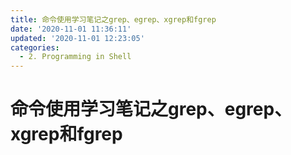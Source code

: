 ```yaml
---
title: 命令使用学习笔记之grep、egrep、xgrep和fgrep
date: '2020-11-01 11:36:11'
updated: '2020-11-01 12:23:05'
categories:
  - 2. Programming in Shell
---
```

# 命令使用学习笔记之grep、egrep、xgrep和fgrep

